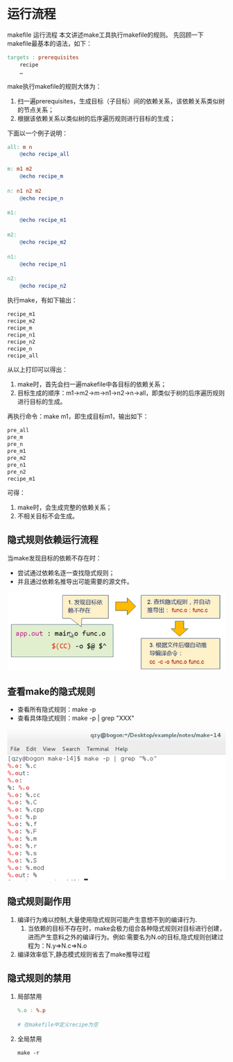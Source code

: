 # 运行流程

makefile 运行流程
本文讲述make工具执行makefile的规则。
先回顾一下makefile最基本的语法，如下：
```makefile
targets : prerequisites
    recipe
    …
```

make执行makefile的规则大体为：
1. 扫一遍prerequisites，生成目标（子目标）间的依赖关系，该依赖关系类似树的节点关系；
2. 根据该依赖关系以类似树的后序遍历规则进行目标的生成；

下面以一个例子说明：
```makefile
all: m n
	@echo recipe_all

m: m1 m2
	@echo recipe_m

n: n1 n2 m2
	@echo recipe_n

m1:
	@echo recipe_m1

m2:
	@echo recipe_m2

n1:
	@echo recipe_n1

n2:
	@echo recipe_n2
```

执行make，有如下输出：

```
recipe_m1
recipe_m2
recipe_m
recipe_n1
recipe_n2
recipe_n
recipe_all
```

从以上打印可以得出：
1. make时，首先会扫一遍makefile中各目标的依赖关系；
2. 目标生成的顺序：m1->m2->m->n1->n2->n->all，即类似于树的后序遍历规则进行目标的生成。

再执行命令：make m1，即生成目标m1，输出如下：
```
pre_all
pre_m
pre_n
pre_m1
pre_m2
pre_n1
pre_n2
recipe_m1
```

可得：
1. make时，会生成完整的依赖关系；
2. 不相关目标不会生成。

## 隐式规则依赖运行流程

当make发现目标的依赖不存在时：
- 尝试通过依赖名逐一查找隐式规则；
- 并且通过依赖名推导出可能需要的源文件。

![](image/20221212142613.png)

## 查看make的隐式规则

- 查看所有隐式规则：make -p
- 查看具体隐式规则：make -p | grep "XXX"

![](image/20221212154527.png)

## 隐式规则副作用
1. 编译行为难以控制,大量使用隐式规则可能产生意想不到的编译行为.
	1. 当依赖的目标不存在时，make会极力组合各种隐式规则对目标进行创建，进而产生意料之外的编译行为。例如:需要名为N.o的目标,隐式规则创建过程为：N.y=>N.c=>N.o
2. 编译效率低下,静态模式规则省去了make推导过程

## 隐式规则的禁用
1. 局部禁用
   ```makefile
   %.o : %.p

   # 在makefile中定义recipe为空
   ```
2. 全局禁用
	```makefile
   make -r
   ```

